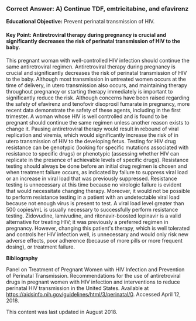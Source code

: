 
### Correct Answer: A) Continue TDF, emtricitabine, and efavirenz 

**Educational Objective:** Prevent perinatal transmission of HIV.

#### **Key Point:** Antiretroviral therapy during pregnancy is crucial and significantly decreases the risk of perinatal transmission of HIV to the baby.

This pregnant woman with well-controlled HIV infection should continue the same antiretroviral regimen. Antiretroviral therapy during pregnancy is crucial and significantly decreases the risk of perinatal transmission of HIV to the baby. Although most transmission in untreated women occurs at the time of delivery, in utero transmission also occurs, and maintaining therapy throughout pregnancy or starting therapy immediately is important to significantly reduce the risk. Although concerns have been raised regarding the safety of efavirenz and tenofovir disoproxil fumarate in pregnancy, more recent data demonstrate the safety of these agents, including in the first trimester. A woman whose HIV is well controlled and is found to be pregnant should continue the same regimen unless another reason exists to change it.
Pausing antiretroviral therapy would result in rebound of viral replication and viremia, which would significantly increase the risk of in utero transmission of HIV to the developing fetus.
Testing for HIV drug resistance can be genotypic (looking for specific mutations associated with resistance to specific drugs) or phenotypic (assessing whether HIV can replicate in the presence of achievable levels of specific drugs). Resistance testing should always be done before an initial drug regimen is chosen and when treatment failure occurs, as indicated by failure to suppress viral load or an increase in viral load that was previously suppressed. Resistance testing is unnecessary at this time because no virologic failure is evident that would necessitate changing therapy. Moreover, it would not be possible to perform resistance testing in a patient with an undetectable viral load because not enough virus is present to test. A viral load level greater than 500 copies/mL is usually necessary to successfully perform resistance testing.
Zidovudine, lamivudine, and ritonavir-boosted lopinavir is a valid alternative for treating HIV; it was previously a preferred regimen in pregnancy. However, changing this patient's therapy, which is well tolerated and controls her HIV infection well, is unnecessary and would only risk new adverse effects, poor adherence (because of more pills or more frequent dosing), or treatment failure.

**Bibliography**

Panel on Treatment of Pregnant Women with HIV Infection and Prevention of Perinatal Transmission. Recommendations for the use of antiretroviral drugs in pregnant women with HIV infection and interventions to reduce perinatal HIV transmission in the United States. Available at https://aidsinfo.nih.gov/guidelines/html/3/perinatal/0. Accessed April 12, 2018.

This content was last updated in August 2018.